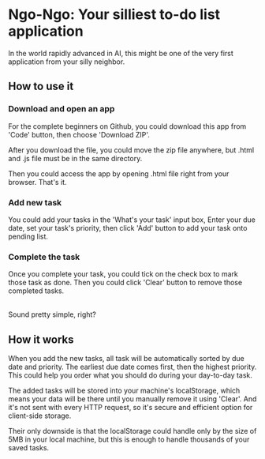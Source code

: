 # Ngo-Ngo: Your silliest to-do list application
In the world rapidly advanced in AI, this might be one of the very first application from your silly neighbor.

## How to use it
### Download and open an app
For the complete beginners on Github, you could download this app from 'Code' button, then choose 'Download ZIP'.

After you download the file, you could move the zip file anywhere, but .html and .js file must be in the same directory.

Then you could access the app by opening .html file right from your browser. That's it.

### Add new task
You could add your tasks in the 'What's your task' input box, Enter your due date, set your task's priority, then click 'Add' button to add your task onto pending list.

### Complete the task
Once you complete your task, you could tick on the check box to mark those task as done. Then you could click 'Clear' button to remove those completed tasks.

\
Sound pretty simple, right?

## How it works
When you add the new tasks, all task will be automatically sorted by due date and priority. The earliest due date comes first, then the highest priority. This could help you order what you should do during your day-to-day task.

The added tasks will be stored into your machine's localStorage, which means your data will be there until you manually remove it using 'Clear'. And it's not sent with every HTTP request, so it's secure and efficient option for client-side storage.

Their only downside is that the localStorage could handle only by the size of 5MB in your local machine, but this is enough to handle thousands of your saved tasks.